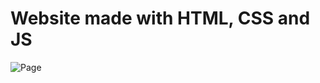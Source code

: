 # Website made with HTML, CSS and JS
![Page](https://user-images.githubusercontent.com/105944007/180320142-e23ca6f4-41c7-4e98-afea-a5219ca5a172.jpg)
